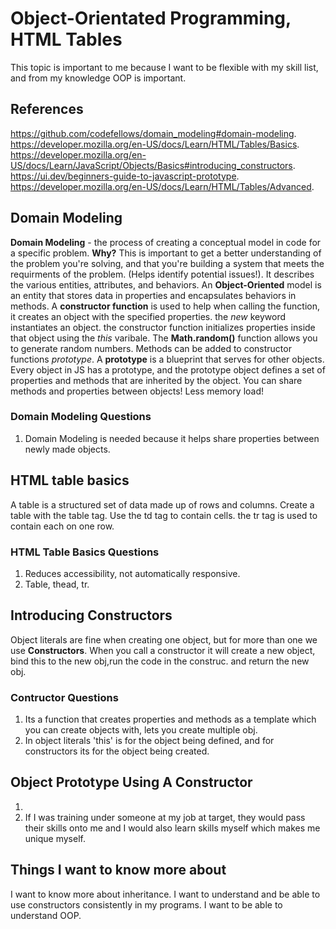# Object-Orientated Programming, HTML Tables
This topic is important to me because I want to be flexible with my skill list, and from my knowledge OOP is important.
## References
<https://github.com/codefellows/domain_modeling#domain-modeling>.
<https://developer.mozilla.org/en-US/docs/Learn/HTML/Tables/Basics>.
<https://developer.mozilla.org/en-US/docs/Learn/JavaScript/Objects/Basics#introducing_constructors>.
<https://ui.dev/beginners-guide-to-javascript-prototype>.
<https://developer.mozilla.org/en-US/docs/Learn/HTML/Tables/Advanced>.
## Domain Modeling
**Domain Modeling** - the process of creating a conceptual model in code for a specific problem.
**Why?**
This is important to get a better understanding of the problem you're solving, and that you're building a system that meets the requirments of the problem. (Helps identify potential issues!).
It describes the various entities, attributes, and behaviors.
An **Object-Oriented** model is an entity that stores data in properties and encapsulates behaviors in methods.
A **constructor function** is used to help when calling the function, it creates an object with the specified properties.
the *new* keyword instantiates an object.
the constructor function initializes properties inside that object using the *this* varibale.
The **Math.random()** function allows you to generate random numbers.
Methods can be added to constructor functions *prototype*.
A **prototype** is a blueprint that serves for other objects.
Every object in JS has a prototype, and the prototype object defines a set of properties and methods that are inherited by the object.
You can share methods and properties between objects!
Less memory load!
### Domain Modeling Questions
1. Domain Modeling is needed because it helps share properties between newly made objects.
## HTML table basics
A table is a structured set of data made up of rows and columns.
Create a table with the table tag.
Use the td tag to contain cells.
the tr tag is used to contain each on one row.
### HTML Table Basics Questions
1. Reduces accessibility, not automatically responsive.
2. Table, thead, tr.
## Introducing Constructors
Object literals are fine when creating one object, but for more than one we use **Constructors**.
When you call a constructor it will create a new object, bind this to the new obj,run the code in the construc. and return the new obj.
### Contructor Questions
1. Its a function that creates properties and methods as a template which you can create objects with, lets you create multiple obj.
2. In object literals 'this' is for the object being defined, and for constructors its for the object being created.

## Object Prototype Using A Constructor

1. 
1. If I was training under someone at my job at target, they would pass their skills onto me and I would also learn skills myself which makes me unique myself.


## Things I want to know more about
I want to know more about inheritance.
I want to understand and be able to use constructors consistently in my programs.
I want to be able to understand OOP.
